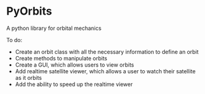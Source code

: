 # PyOrbits
A python library for orbital mechanics

To do:
<ul>
<li>Create an orbit class with all the necessary information to define an orbit</li>
<li>Create methods to manipulate orbits</li>
<li>Create a GUI, which allows users to view orbits</li>
<li>Add realtime satellite viewer, which allows a user to watch their satellite as it orbits</li>
<li>Add the ability to speed up the realtime viewer</li>
</ul>

